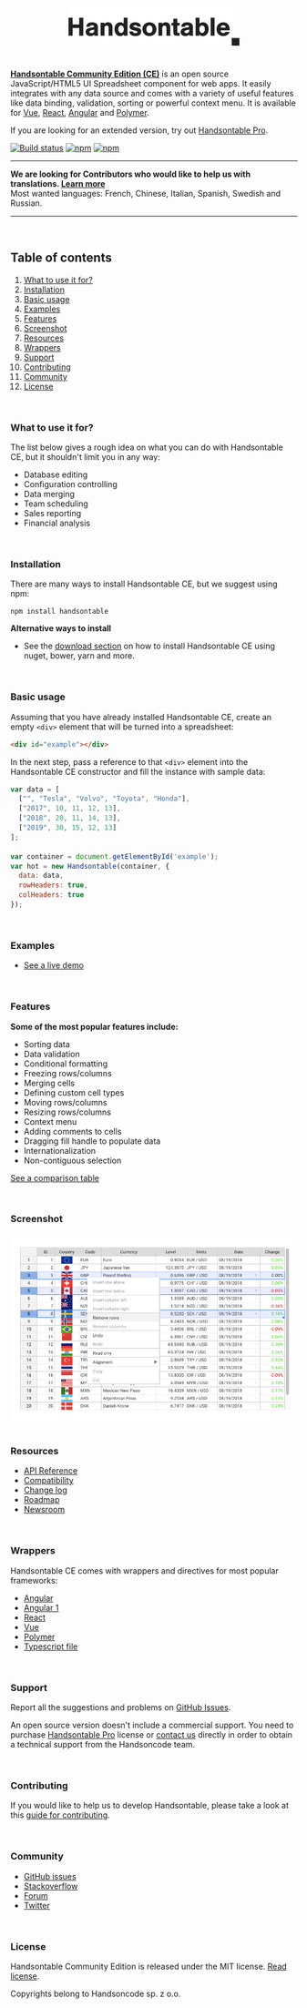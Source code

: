 <div align="center">
  <a href="//handsontable.com" target="_blank"><img src="https://raw.githubusercontent.com/handsontable/static-files/master/Images/Logo/Handsontable/Handsontable-logo-300-74-new.png" alt="Handsontable Community Edition logo" /></a>
</div>

<br/>

[**Handsontable Community Edition (CE)**](//handsontable.com) is an open source JavaScript/HTML5 UI Spreadsheet component for web apps. It easily integrates with any data source and comes with a variety of useful features like data binding, validation, sorting or powerful context menu. It is available for [Vue](//github.com/handsontable/vue-handsontable-official), [React](//github.com/handsontable/react-handsontable), [Angular](//github.com/handsontable/angular-handsontable) and [Polymer](//github.com/handsontable/hot-table).

If you are looking for an extended version, try out [Handsontable Pro](//github.com/handsontable/handsontable-pro).

[![Build status](https://travis-ci.org/handsontable/handsontable.png?branch=master)](//travis-ci.org/handsontable/handsontable)
[![npm](https://img.shields.io/npm/dm/handsontable.svg)](//npmjs.com/package/handsontable)
[![npm](https://img.shields.io/github/contributors/handsontable/handsontable.svg)](//github.com/handsontable/handsontable/graphs/contributors)


----

**We are looking for Contributors who would like to help us with translations. [Learn more](https://github.com/handsontable/handsontable/issues/4696)**
<br/>
Most wanted languages: French, Chinese, Italian, Spanish, Swedish and Russian.

---

<br/>

## Table of contents

1. [What to use it for?](#what-to-use-it-for)
1. [Installation](#installation)
2. [Basic usage](#basic-usage)
3. [Examples](#examples)
4. [Features](#features)
5. [Screenshot](#screenshot)
6. [Resources](#resources)
7. [Wrappers](#wrappers)
8. [Support](#support)
9. [Contributing](#contributing)
10. [Community](#community)
11. [License](#license)

<br/>

### What to use it for?
The list below gives a rough idea on what you can do with Handsontable CE, but it shouldn't limit you in any way:

- Database editing
- Configuration controlling
- Data merging
- Team scheduling
- Sales reporting
- Financial analysis

<br/>

### Installation
There are many ways to install Handsontable CE, but we suggest using npm:
```
npm install handsontable
```

**Alternative ways to install**
- See the [download section](//handsontable.com/community-download) on how to install Handsontable CE using nuget, bower, yarn and more.

<br/>

### Basic usage
Assuming that you have already installed Handsontable CE, create an empty `<div>` element that will be turned into a spreadsheet:

```html
<div id="example"></div>
```
In the next step, pass a reference to that `<div>` element into the Handsontable CE constructor and fill the instance with sample data:
```javascript
var data = [
  ["", "Tesla", "Volvo", "Toyota", "Honda"],
  ["2017", 10, 11, 12, 13],
  ["2018", 20, 11, 14, 13],
  ["2019", 30, 15, 12, 13]
];

var container = document.getElementById('example');
var hot = new Handsontable(container, {
  data: data,
  rowHeaders: true,
  colHeaders: true
});
```

<br/>

### Examples
- [See a live demo](//handsontable.com/examples.html)

<br/>

### Features

**Some of the most popular features include:**

- Sorting data
- Data validation
- Conditional formatting
- Freezing rows/columns
- Merging cells
- Defining custom cell types
- Moving rows/columns
- Resizing rows/columns
- Context menu
- Adding comments to cells
- Dragging fill handle to populate data
- Internationalization
- Non-contiguous selection

[See a comparison table](//docs.handsontable.com/tutorial-features.html)

<br/>

### Screenshot
<div align="center">
<a href="//handsontable.com/examples.html">
<img src="https://raw.githubusercontent.com/handsontable/static-files/master/Images/Screenshots/handsontable-ce-showcase.png" align="center" alt="Handsontable Community Edition Screenshot"/>
</a>
</div>

<br/>

### Resources
- [API Reference](//docs.handsontable.com/Core.html)
- [Compatibility](//docs.handsontable.com/tutorial-compatibility.html)
- [Change log](//github.com/handsontable/handsontable/releases)
- [Roadmap](//trello.com/b/PztR4hpj)
- [Newsroom](//twitter.com/handsontable)

<br/>

### Wrappers
Handsontable CE comes with wrappers and directives for most popular frameworks:

- [Angular](//github.com/handsontable/angular-handsontable)
- [Angular 1](//github.com/handsontable/ngHandsontable)
- [React](//github.com/handsontable/react-handsontable)
- [Vue](//github.com/handsontable/vue-handsontable-official)
- [Polymer](//github.com/handsontable/hot-table)
- [Typescript file](//github.com/handsontable/handsontable/blob/master/handsontable.d.ts)

<br/>

### Support
Report all the suggestions and problems on [GitHub Issues](//github.com/handsontable/handsontable/issues).

An open source version doesn't include a commercial support. You need to purchase [Handsontable Pro](//github.com/handsontable/handsontable-pro) license or [contact us](//handsontable.com/contact.html) directly in order to obtain a technical support from the Handsoncode team.

<br/>

### Contributing
If you would like to help us to develop Handsontable, please take a look at this [guide for contributing](//github.com/handsontable/handsontable/blob/master/CONTRIBUTING.md).

<br/>

### Community
- [GitHub issues](//github.com/handsontable/handsontable/issues)
- [Stackoverflow](//stackoverflow.com/tags/handsontable)
- [Forum](//forum.handsontable.com)
- [Twitter](//twitter.com/handsontable)

<br/>

### License
Handsontable Community Edition is released under the MIT license. [Read license](//github.com/handsontable/handsontable/blob/master/LICENSE).

Copyrights belong to Handsoncode sp. z o.o.
